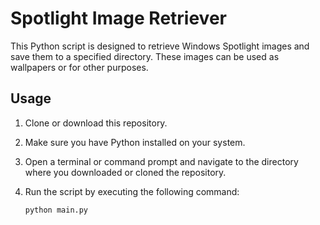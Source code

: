 # Spotlight Image Retriever

This Python script is designed to retrieve Windows Spotlight images and save them to a specified directory. These images can be used as wallpapers or for other purposes.

## Usage

1. Clone or download this repository.

2. Make sure you have Python installed on your system.

3. Open a terminal or command prompt and navigate to the directory where you downloaded or cloned the repository.

4. Run the script by executing the following command:

   ```bash
   python main.py
   ```
